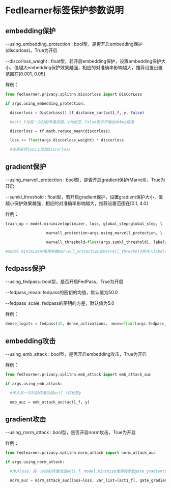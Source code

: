 # Fedlearner标签保护参数说明

## embedding保护

--using_embedding_protection : bool型，是否开启embedding保护(discorloss)，True为开启

--discorloss_weight : float型，若开启embedding保护，设置embedding保护大小，值越大embedding保护效果越强，相应的对准确率影响越大，推荐设置设置范围在[0.001, 0.05]

样例：

```python
from fedlearner.privacy.splitnn.discorloss import DisCorLoss

if args.using_embedding_protection:

  discorloss = DisCorLoss().tf_distance_cor(act1_f, y, False)

  #act1_f为另一方的前传激活值，y为标签，False表示不输出debug信息

  discorloss = tf.math.reduce_mean(discorloss)

  loss += float(args.discorloss_weight) * discorloss

  #在原来的loss上添加discorloss
```

## gradient保护

--using_marvell_protection : bool型，是否开启gradient保护(Marvell)，True为开启

--sumkl_threshold : float型，若开启gradient保护，设置gradient保护大小，值越小保护效果越强，相应的对准确率影响越大，推荐设置范围在[0.1, 4.0]

样例：
```python
train_op = model.minimize(optimizer, loss, global_step=global_step, \ 

                  marvell_protection=args.using_marvell_protection, \ 

                  marvell_threshold=float(args.sumkl_threshold), labels=y) 

#model.minimize中使用参数marvell_protection和marvell_threshold并传入labels
```
## fedpass保护

--using_fedpass: bool型，是否开启FedPass，True为开启

--fedpass_mean: fedpass的密钥的均值，默认值为50.0

--fedpass_scale: fedpass的密钥的方差，默认值为5.0

样例：
```python
dense_logits = fedpass(32, dense_activations， mean=float(args.fedpass_mean), scale=float(args.fedpass_scale))
```
## embedding攻击

--using_emb_attack : bool型，是否开启embedding攻击，True为开启

样例：
```python
from fedlearner.privacy.splitnn.emb_attack import emb_attack_auc

if args.using_emb_attack:

  #传入另一方的前传激活值act1_f和标签y

  emb_auc = emb_attack_auc(act1_f, y)
```

## gradient攻击

--using_norm_attack : bool型，是否开启norm攻击，True为开启

样例：
```python
from fedlearner.privacy.splitnn.norm_attack import norm_attack_auc

if args.using_norm_attack:

  #传入loss，另一方的前传激活值act1_f，model.minimize使用的参数gate_gradients以及标签y以及marvell参数

  norm_auc = norm_attack_auc(loss=loss, var_list=[act1_f], gate_gradients=tf.train.Optimizer.GATE_OP, y=y, marvell_protection=args.marvell_protection, sumkl_threshold=args.sumkl_threshold)
```
